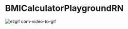 # BMICalculatorPlaygroundRN
![ezgif com-video-to-gif](https://github.com/mubozk/BMICalculatorPlaygroundRN/assets/62714901/22ea5392-6a57-44b0-872d-6738796cfb14)
